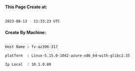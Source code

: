 
   
#### This Page Create at:

```bash

2023-08-13 - 11:33:23 UTC

```

#### Create By Machine:

```bash

Host Name : fv-az396-317

platform  : Linux-5.15.0-1042-azure-x86_64-with-glibc2.35

Ip Local  : 10.1.0.80

```

